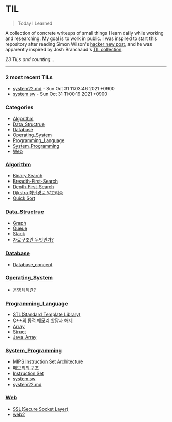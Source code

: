 # TIL
> Today I Learned

A collection of concrete writeups of small things I learn daily while working
and researching. My goal is to work in public. I was inspired to start this
repository after reading Simon Wilson's [hacker new post][1], and he was
apparently inspired by Josh Branchaud's [TIL collection][2].


_23 TILs and counting..._

---

### 2 most recent TILs

- [system22.md](System_Programming/system2.md) - Sun Oct 31 11:03:46 2021 +0900
- [system sw](System_Programming/system.md) - Sun Oct 31 11:00:19 2021 +0900

### Categories

- [Algorithm](#Algorithm)
- [Data_Structrue](#Data_Structrue)
- [Database](#Database)
- [Operating_System](#Operating_System)
- [Programming_Language](#Programming_Language)
- [System_Programming](#System_Programming)
- [Web](#Web)

### [Algorithm](#Algorithm)
- [Binary Search](Algorithm/Binary_Search.md)
- [Breadth-First-Search](Algorithm/Breadth-First-Search.md)
- [Depth-First-Search](Algorithm/Depth-First_Search.md)
- [Djkstra 최단경로 알고리즘](Algorithm/Dijkstra.md)
- [Quick Sort](Algorithm/Quick_Sort.md)

### [Data_Structrue](#Data_Structrue)
- [Graph](Data_Structrue/Graph.md)
- [Queue](Data_Structrue/Queue.md)
- [Stack](Data_Structrue/Stack.md)
- [자료구조란 무엇인가?](Data_Structrue/What_Is_Data_Structure.md)

### [Database](#Database)
- [Database_concept](Database/Database_concept.md)

### [Operating_System](#Operating_System)
- [운영체제란?](Operating_System/Operating_System_Concept_Functions.md)

### [Programming_Language](#Programming_Language)
- [STL(Standard Template Library)](Programming_Language/C++_STL.md)
- [C++의 동적 메모리 할당과 해제](Programming_Language/C++_dynamic_memory_allocation.md)
- [Array](Programming_Language/C_Array.md)
- [Struct](Programming_Language/C_Struct.md)
- [Java_Array](Programming_Language/Java_Array.md)

### [System_Programming](#System_Programming)
- [MIPS Instruction Set Architecture](System_Programming/MIPS_instruction_set.md)
- [메모리의 구조](System_Programming/Memory_Structure.md)
- [Instruction Set](System_Programming/about_ISA.md)
- [system sw](System_Programming/system.md)
- [system22.md](System_Programming/system2.md)

### [Web](#Web)
- [SSL(Secure Socket Layer)](Web/SSL_HTTPS.md)
- [web2](Web/test.md)

[1]: https://simonwillison.net/2020/Apr/20/self-rewriting-readme/
[2]: https://github.com/jbranchaud/til

